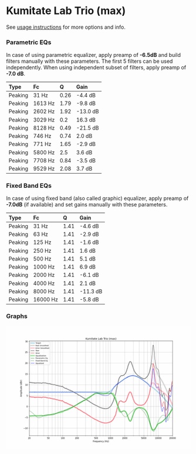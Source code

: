 # Kumitate Lab Trio (max)
See [usage instructions](https://github.com/jaakkopasanen/AutoEq#usage) for more options and info.

### Parametric EQs
In case of using parametric equalizer, apply preamp of **-6.5dB** and build filters manually
with these parameters. The first 5 filters can be used independently.
When using independent subset of filters, apply preamp of **-7.0 dB**.

| Type    | Fc      |    Q | Gain     |
|:--------|:--------|:-----|:---------|
| Peaking | 31 Hz   | 0.26 | -4.4 dB  |
| Peaking | 1613 Hz | 1.79 | -9.8 dB  |
| Peaking | 2602 Hz | 1.92 | -13.0 dB |
| Peaking | 3029 Hz | 0.2  | 16.3 dB  |
| Peaking | 8128 Hz | 0.49 | -21.5 dB |
| Peaking | 746 Hz  | 0.74 | 2.0 dB   |
| Peaking | 771 Hz  | 1.65 | -2.9 dB  |
| Peaking | 5800 Hz | 2.5  | 3.6 dB   |
| Peaking | 7708 Hz | 0.84 | -3.5 dB  |
| Peaking | 9529 Hz | 2.08 | 3.7 dB   |

### Fixed Band EQs
In case of using fixed band (also called graphic) equalizer, apply preamp of **-7.0dB**
(if available) and set gains manually with these parameters.

| Type    | Fc       |    Q | Gain     |
|:--------|:---------|:-----|:---------|
| Peaking | 31 Hz    | 1.41 | -4.6 dB  |
| Peaking | 63 Hz    | 1.41 | -2.9 dB  |
| Peaking | 125 Hz   | 1.41 | -1.6 dB  |
| Peaking | 250 Hz   | 1.41 | 1.6 dB   |
| Peaking | 500 Hz   | 1.41 | 5.1 dB   |
| Peaking | 1000 Hz  | 1.41 | 6.9 dB   |
| Peaking | 2000 Hz  | 1.41 | -6.1 dB  |
| Peaking | 4000 Hz  | 1.41 | 2.1 dB   |
| Peaking | 8000 Hz  | 1.41 | -11.3 dB |
| Peaking | 16000 Hz | 1.41 | -5.8 dB  |

### Graphs
![](./Kumitate%20Lab%20Trio%20(max).png)